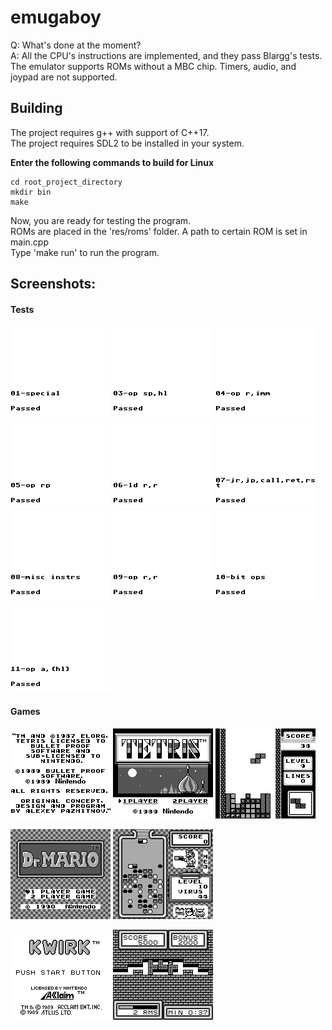 # emugaboy

Q: What's done at the moment?  
A: All the CPU's instructions are implemented, and they pass Blargg's tests. The emulator supports ROMs without a MBC chip. Timers, audio, and joypad are not supported.

## Building
The project requires g++ with support of C++17.  
The project requires SDL2 to be installed in your system.

**Enter the following commands to build for Linux**
```
cd root_project_directory
mkdir bin
make
```

Now, you are ready for testing the program.  
ROMs are placed in the 'res/roms' folder. A path to certain ROM is set in main.cpp  
Type 'make run' to run the program.

## Screenshots:
#### Tests
![alt tag](/res/images/cpu_tests/01-special.png)
![alt tag](/res/images/cpu_tests/03-op_sp,hl.png)
![alt tag](/res/images/cpu_tests/04-op_r,imm.png)
![alt tag](/res/images/cpu_tests/05-op_rp.png)
![alt tag](/res/images/cpu_tests/06-ld_r,r.png)
![alt tag](/res/images/cpu_tests/07-jr,jp,call,ret,rst.png)
![alt tag](/res/images/cpu_tests/08-misc_instrs.png)
![alt tag](/res/images/cpu_tests/09-op_r,r.png)
![alt tag](/res/images/cpu_tests/10-bit_ops.png)
![alt tag](/res/images/cpu_tests/11-op_a,hl.png)
#### Games
![alt tag](/res/images/tetris/example_1.png)
![alt tag](/res/images/tetris/example_2.png)
![alt tag](/res/images/tetris/example_3.png)

![alt tag](/res/images/dr_mario/example_1.png)
![alt tag](/res/images/dr_mario/example_2.png)

![alt tag](/res/images/kwirk/example_1.png)
![alt tag](/res/images/kwirk/example_2.png)

